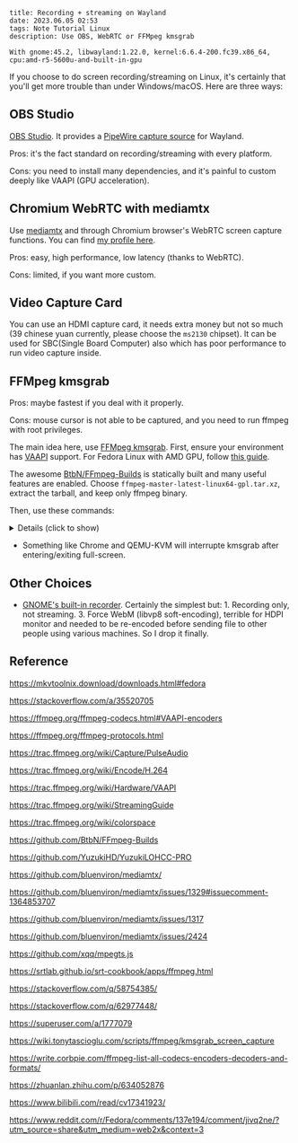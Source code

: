 ```
title: Recording + streaming on Wayland
date: 2023.06.05 02:53
tags: Note Tutorial Linux
description: Use OBS, WebRTC or FFMpeg kmsgrab
```

```
With gnome:45.2, libwayland:1.22.0, kernel:6.6.4-200.fc39.x86_64, cpu:amd-r5-5600u-and-built-in-gpu
```

If you choose to do screen recording/streaming on Linux, it's certainly that you'll get more trouble than under Windows/macOS. Here are three ways:

## OBS Studio

[OBS Studio](https://obsproject.com). It provides a [PipeWire capture source](https://www.linuxuprising.com/2021/06/obs-studio-27-released-with-wayland-and.html) for Wayland.

Pros: it's the fact standard on recording/streaming with every platform.

Cons: you need to install many dependencies, and it's painful to custom deeply like VAAPI (GPU acceleration).

## Chromium WebRTC with mediamtx

Use [mediamtx](https://github.com/bluenviron/mediamtx) and through Chromium browser's WebRTC screen capture functions. You can find [my profile here](https://github.com/kkocdko/utils4linux/tree/master/livestream).

Pros: easy, high performance, low latency (thanks to WebRTC).

Cons: limited, if you want more custom.

## Video Capture Card

You can use an HDMI capture card, it needs extra money but not so much (39 chinese yuan currently, please choose the `ms2130` chipset). It can be used for SBC(Single Board Computer) also which has poor performance to run video capture inside.

## FFMpeg kmsgrab

Pros: maybe fastest if you deal with it properly.

Cons: mouse cursor is not able to be captured, and you need to run ffmpeg with root privileges.

The main idea here, use [FFMpeg kmsgrab](https://ffmpeg.org/ffmpeg-devices.html#kmsgrab). First, ensure your environment has [VAAPI](https://trac.ffmpeg.org/wiki/Hardware/VAAPI) support. For Fedora Linux with AMD GPU, follow [this guide](https://fedoraproject.org/wiki/Firefox_Hardware_acceleration#Configure_VA-API_Video_decoding_on_AMD).

The awesome [BtbN/FFmpeg-Builds](https://github.com/BtbN/FFmpeg-Builds) is statically built and many useful features are enabled. Choose `ffmpeg-master-latest-linux64-gpl.tar.xz`, extract the tarball, and keep only ffmpeg binary.

Then, use these commands:

<details>
<summary>Details (click to show)</summary>

```sh
# set an alias
alias ffmpeg="/home/kkocdko/misc/apps/ffmpeg -hide_banner" # please always use latest master branch

# show encoder help
ffmpeg -h encoder=h264_vaapi

# list all avaliable mode in capture card or usb camera
ffmpeg -f video4linux2 -list_formats all -i /dev/video2

# repack file, from flv, to mp4
ffmpeg -i i.flv -c copy o.mp4

# recording, from capture card, through x264, to flv file
ffmpeg \
  -f video4linux2 -input_format yuyv422 -video_size 1920x1080 -framerate 10 -i /dev/video2 \
  -an -c:v libx264 -crf 22 -preset:v veryfast -threads 4 \
  -y rec_$(date +%s).flv

# streaming, from kmsgrab, through x264, to local udp, other environments may use card0 or card2
ffmpeg \
  -f kmsgrab -device /dev/dri/card1 -framerate 30 -i - -vf 'hwmap=derive_device=vaapi,hwdownload,format=bgr0' \
  -an -c:v libx264 -pix_fmt yuv420p -bf 0 -crf 22 -preset:v veryfast -threads 4 \
  -f mpegts 'udp://127.0.0.1:9254?pkt_size=1316'

# streaming, from kmsgrab, through h264_vaapi, to remote srt
ffmpeg \
  -f kmsgrab -device /dev/dri/card1 -framerate 30 -i - -vf 'hwmap=derive_device=vaapi,scale_vaapi=format=nv12' \
  -an -c:v h264_vaapi -profile:v high -qp 24 -compression_level 32 \
  -f mpegts 'srt://127.0.0.1:9254?streamid=publish:s0'

# encoding, through h264_vaapi
ffmpeg \
  -i i.mp4 \
  -vaapi_device /dev/dri/renderD128 -vf 'format=nv12,hwupload' \
  -c:v h264_vaapi -profile:v high -qp 24 -compression_level 32 \
  -c:a copy \
  o.h264_vaapi.mp4

# ===== other notes =====

# encoding, through svt-av1, crf 35 is enough for me, preset 0 is slowest, always tune=0
ffmpeg \
  -i i.mp4 \
  -c:v libsvtav1 -crf 35 -preset 0 -svtav1-params tune=0 \
  -c:a copy \
  o.svtav1.mp4

# concat use ffconcat file, remove metadata, use audio filter to ensure sync
ffmpeg \
  -f concat -i list.txt -map_metadata -1 \
  -c:v copy \
  -af aresample=async=1000 -c:a libopus -b:a 128k -compression_level 10 \
  o.concat.mp4

# combine video and audio
ffmpeg -i v.mp4 -i a.m4a -c:v copy -c:a copy -map 0:v:0 -map 1:a:0 o.combine.mp4

# maybe useful
-tune stillimage
# less latency but no recommended
-tune zerolatency
# move mp4 moov to front, recommended, no size punishment
-movflags faststart
# down to 30 fps
-vf fps=30
# using rtsp with tcp
-f rtsp -rtsp_transport tcp 'rtsp://127.0.0.1:9254/s0'
# output one frame
-ss 00:00:09.000 -frames:v 1 o.png
# good for old devices
-c:v libx264 -preset:v veryslow -crf 28 o.x264.mp4
# streaming use loop video
-re -stream_loop -1 -i i.mp4 -c copy
# never use vp8 please!
-c:v libvpx
# list pixel fmts
-pix_fmts
# use pixel fmts
-an -c:v h264 -pix_fmt yuv420p -profile:v high -level 4.1

# -progress pipe:1
# bd iso: dnf install mkvtoolnix mkvtoolnix-gui
# -bf 0
# -color_range 2
# pactl list short sources
# ~/misc/apps/ffmpeg -f pulse -ac 2 -i - -y ../o.mp3
# -qp 40
# -vaapi_device /dev/dri/renderD128
# -vf 'hwmap=derive_device=vaapi,scale_vaapi=format=nv12'
# -vf 'hwmap=derive_device=vaapi,scale_vaapi=w=1920:h=1080:format=nv12'
# -f flv rtmp://127.0.0.1:9658/live/home
# crop=960:540:480:270 -vf 'hwdownload,format=bgr0'
# -maxrate 9M
# -f alsa -ac 2 -thread_queue_size 1024 -i hw:0 \
# ffmpeg -i i.mp4 -y -c:v h264 -pix_fmt yuv420p -profile:v high -level 4.1 -vf scale=-1:720 o.mp4
```

</details>

- Something like Chrome and QEMU-KVM will interrupte kmsgrab after entering/exiting full-screen.

## Other Choices

- [GNOME's built-in recorder](https://itsfoss.com/gnome-screen-recorder/). Certainly the simplest but: 1. Recording only, not streaming. 3. Force WebM (libvp8 soft-encoding), terrible for HDPI monitor and needed to be re-encoded before sending file to other people using various machines. So I drop it finally.

## Reference

https://mkvtoolnix.download/downloads.html#fedora

https://stackoverflow.com/a/35520705

https://ffmpeg.org/ffmpeg-codecs.html#VAAPI-encoders

https://ffmpeg.org/ffmpeg-protocols.html

https://trac.ffmpeg.org/wiki/Capture/PulseAudio

https://trac.ffmpeg.org/wiki/Encode/H.264

https://trac.ffmpeg.org/wiki/Hardware/VAAPI

https://trac.ffmpeg.org/wiki/StreamingGuide

https://trac.ffmpeg.org/wiki/colorspace

https://github.com/BtbN/FFmpeg-Builds

https://github.com/YuzukiHD/YuzukiLOHCC-PRO

https://github.com/bluenviron/mediamtx/

https://github.com/bluenviron/mediamtx/issues/1329#issuecomment-1364853707

https://github.com/bluenviron/mediamtx/issues/1317

https://github.com/bluenviron/mediamtx/issues/2424

https://github.com/xqq/mpegts.js

https://srtlab.github.io/srt-cookbook/apps/ffmpeg.html

https://stackoverflow.com/q/58754385/

https://stackoverflow.com/q/62977448/

https://superuser.com/a/1777079

https://wiki.tonytascioglu.com/scripts/ffmpeg/kmsgrab_screen_capture

https://write.corbpie.com/ffmpeg-list-all-codecs-encoders-decoders-and-formats/

https://zhuanlan.zhihu.com/p/634052876

https://www.bilibili.com/read/cv17341923/

https://www.reddit.com/r/Fedora/comments/137e194/comment/jivq2ne/?utm_source=share&utm_medium=web2x&context=3
